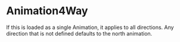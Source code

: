 # Animation4Way

If this is loaded as a single Animation, it applies to all directions. Any direction that is not defined defaults to the north animation.

